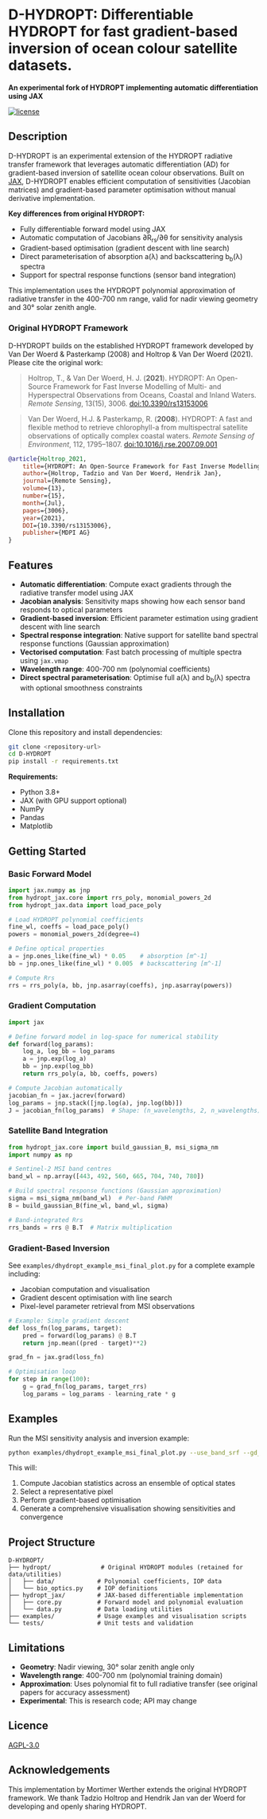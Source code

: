 # D-HYDROPT: Differentiable HYDROPT for fast gradient-based inversion of ocean colour satellite datasets.

**An experimental fork of HYDROPT implementing automatic differentiation using JAX**

[![license](https://img.shields.io/github/license/tadz-io/hydropt?label=license)](https://github.com/tadz-io/hydropt/blob/master/LICENSE)

## Description

D-HYDROPT is an experimental extension of the HYDROPT radiative transfer framework that leverages automatic differentiation (AD) for gradient-based inversion of satellite ocean colour observations. Built on [JAX](https://github.com/google/jax), D-HYDROPT enables efficient computation of sensitivities (Jacobian matrices) and gradient-based parameter optimisation without manual derivative implementation.

**Key differences from original HYDROPT:**
- Fully differentiable forward model using JAX
- Automatic computation of Jacobians ∂R<sub>rs</sub>/∂θ for sensitivity analysis
- Gradient-based optimisation (gradient descent with line search)
- Direct parameterisation of absorption a(λ) and backscattering b<sub>b</sub>(λ) spectra
- Support for spectral response functions (sensor band integration)

This implementation uses the HYDROPT polynomial approximation of radiative transfer in the 400-700 nm range, valid for nadir viewing geometry and 30° solar zenith angle.

### Original HYDROPT Framework

D-HYDROPT builds on the established HYDROPT framework developed by Van Der Woerd & Pasterkamp (2008) and Holtrop & Van Der Woerd (2021). Please cite the original work:

> Holtrop, T., & Van Der Woerd, H. J. (**2021**). HYDROPT: An Open-Source Framework for Fast Inverse Modelling of Multi- and Hyperspectral Observations from Oceans, Coastal and Inland Waters. *Remote Sensing*, 13(15), 3006. [doi:10.3390/rs13153006](https://www.mdpi.com/2072-4292/13/15/3006)

> Van Der Woerd, H.J. & Pasterkamp, R. (**2008**). HYDROPT: A fast and flexible method to retrieve chlorophyll-a from multispectral satellite observations of optically complex coastal waters. *Remote Sensing of Environment*, 112, 1795–1807. [doi:10.1016/j.rse.2007.09.001](https://www.sciencedirect.com/science/article/abs/pii/S003442570700421X?via%3Dihub)

```bibtex
@article{Holtrop_2021,
    title={HYDROPT: An Open-Source Framework for Fast Inverse Modelling of Multi- and Hyperspectral Observations from Oceans, Coastal and Inland Waters},
    author={Holtrop, Tadzio and Van Der Woerd, Hendrik Jan},
    journal={Remote Sensing}, 
    volume={13},
    number={15}, 
    month={Jul}, 
    pages={3006},
    year={2021}, 
    DOI={10.3390/rs13153006}, 
    publisher={MDPI AG}
}
```

## Features

- **Automatic differentiation**: Compute exact gradients through the radiative transfer model using JAX
- **Jacobian analysis**: Sensitivity maps showing how each sensor band responds to optical parameters
- **Gradient-based inversion**: Efficient parameter estimation using gradient descent with line search
- **Spectral response integration**: Native support for satellite band spectral response functions (Gaussian approximation)
- **Vectorised computation**: Fast batch processing of multiple spectra using `jax.vmap`
- **Wavelength range**: 400-700 nm (polynomial coefficients)
- **Direct spectral parameterisation**: Optimise full a(λ) and b<sub>b</sub>(λ) spectra with optional smoothness constraints

## Installation

Clone this repository and install dependencies:

```bash
git clone <repository-url>
cd D-HYDROPT
pip install -r requirements.txt
```

**Requirements:**
- Python 3.8+
- JAX (with GPU support optional)
- NumPy
- Pandas
- Matplotlib

## Getting Started

### Basic Forward Model

```python
import jax.numpy as jnp
from hydropt_jax.core import rrs_poly, monomial_powers_2d
from hydropt_jax.data import load_pace_poly

# Load HYDROPT polynomial coefficients
fine_wl, coeffs = load_pace_poly()
powers = monomial_powers_2d(degree=4)

# Define optical properties
a = jnp.ones_like(fine_wl) * 0.05    # absorption [m^-1]
bb = jnp.ones_like(fine_wl) * 0.005  # backscattering [m^-1]

# Compute Rrs
rrs = rrs_poly(a, bb, jnp.asarray(coeffs), jnp.asarray(powers))
```

### Gradient Computation

```python
import jax

# Define forward model in log-space for numerical stability
def forward(log_params):
    log_a, log_bb = log_params
    a = jnp.exp(log_a)
    bb = jnp.exp(log_bb)
    return rrs_poly(a, bb, coeffs, powers)

# Compute Jacobian automatically
jacobian_fn = jax.jacrev(forward)
log_params = jnp.stack([jnp.log(a), jnp.log(bb)])
J = jacobian_fn(log_params)  # Shape: (n_wavelengths, 2, n_wavelengths)
```

### Satellite Band Integration

```python
from hydropt_jax.core import build_gaussian_B, msi_sigma_nm
import numpy as np

# Sentinel-2 MSI band centres
band_wl = np.array([443, 492, 560, 665, 704, 740, 780])

# Build spectral response functions (Gaussian approximation)
sigma = msi_sigma_nm(band_wl)  # Per-band FWHM
B = build_gaussian_B(fine_wl, band_wl, sigma)

# Band-integrated Rrs
rrs_bands = rrs @ B.T  # Matrix multiplication
```

### Gradient-Based Inversion

See `examples/dhydropt_example_msi_final_plot.py` for a complete example including:
- Jacobian computation and visualisation
- Gradient descent optimisation with line search
- Pixel-level parameter retrieval from MSI observations

```python
# Example: Simple gradient descent
def loss_fn(log_params, target):
    pred = forward(log_params) @ B.T
    return jnp.mean((pred - target)**2)

grad_fn = jax.grad(loss_fn)

# Optimisation loop
for step in range(100):
    g = grad_fn(log_params, target_rrs)
    log_params = log_params - learning_rate * g
```

## Examples

Run the MSI sensitivity analysis and inversion example:

```bash
python examples/dhydropt_example_msi_final_plot.py --use_band_srf --gd_steps 120
```

This will:
1. Compute Jacobian statistics across an ensemble of optical states
2. Select a representative pixel
3. Perform gradient-based optimisation
4. Generate a comprehensive visualisation showing sensitivities and convergence

## Project Structure

```
D-HYDROPT/
├── hydropt/              # Original HYDROPT modules (retained for data/utilities)
│   ├── data/            # Polynomial coefficients, IOP data
│   └── bio_optics.py    # IOP definitions
├── hydropt_jax/         # JAX-based differentiable implementation
│   ├── core.py          # Forward model and polynomial evaluation
│   └── data.py          # Data loading utilities
├── examples/            # Usage examples and visualisation scripts
└── tests/               # Unit tests and validation
```

## Limitations

- **Geometry**: Nadir viewing, 30° solar zenith angle only
- **Wavelength range**: 400-700 nm (polynomial training domain)
- **Approximation**: Uses polynomial fit to full radiative transfer (see original papers for accuracy assessment)
- **Experimental**: This is research code; API may change

## Licence

[AGPL-3.0](./LICENSE)

## Acknowledgements

This implementation by Mortimer Werther extends the original HYDROPT framework. We thank Tadzio Holtrop and Hendrik Jan van der Woerd for developing and openly sharing HYDROPT.
